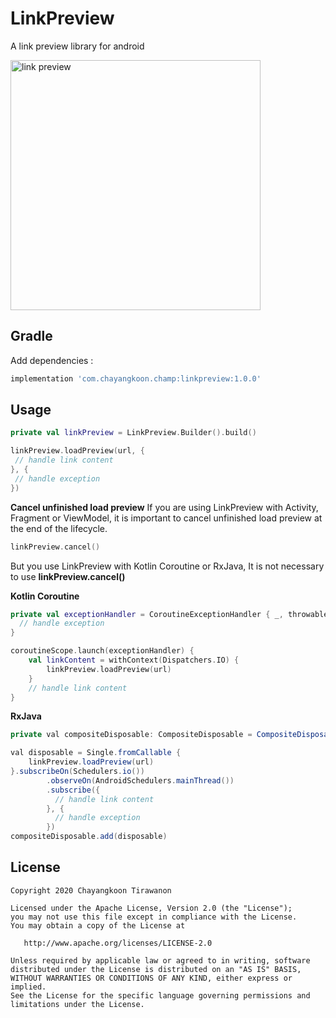 # LinkPreview
A link preview library for android

<img src="https://i.imgur.com/me95sRI.gif" alt="link preview" width="400" />

## Gradle
Add dependencies : 
```groovy
implementation 'com.chayangkoon.champ:linkpreview:1.0.0'
```
## Usage
```kotlin
private val linkPreview = LinkPreview.Builder().build()

linkPreview.loadPreview(url, {
 // handle link content
}, {
 // handle exception
})
```

**Cancel unfinished load preview**
If you are using LinkPreview with Activity, Fragment or ViewModel, it is important to cancel unfinished load preview at the end of the lifecycle.

```kotlin
linkPreview.cancel()

```
But you use LinkPreview with Kotlin Coroutine or RxJava, It is not necessary to use **linkPreview.cancel()** 

**Kotlin Coroutine**
```kotlin
private val exceptionHandler = CoroutineExceptionHandler { _, throwable ->
  // handle exception
}

coroutineScope.launch(exceptionHandler) {
    val linkContent = withContext(Dispatchers.IO) {
        linkPreview.loadPreview(url)
    }
    // handle link content
}
```

**RxJava**
```java
private val compositeDisposable: CompositeDisposable = CompositeDisposable()

val disposable = Single.fromCallable {
    linkPreview.loadPreview(url)
}.subscribeOn(Schedulers.io())
        .observeOn(AndroidSchedulers.mainThread())
        .subscribe({
          // handle link content
        }, {
          // handle exception
        })
compositeDisposable.add(disposable)
```
## License
```
Copyright 2020 Chayangkoon Tirawanon

Licensed under the Apache License, Version 2.0 (the "License");
you may not use this file except in compliance with the License.
You may obtain a copy of the License at

   http://www.apache.org/licenses/LICENSE-2.0

Unless required by applicable law or agreed to in writing, software
distributed under the License is distributed on an "AS IS" BASIS,
WITHOUT WARRANTIES OR CONDITIONS OF ANY KIND, either express or implied.
See the License for the specific language governing permissions and
limitations under the License.
```
